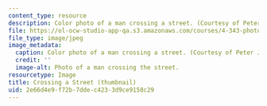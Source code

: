 ```yaml
---
content_type: resource
description: Color photo of a man crossing a street. (Courtesy of Peter Jamieson.)
file: https://ol-ocw-studio-app-qa.s3.amazonaws.com/courses/4-343-photography-and-related-media-fall-2002/2e66d4e9f72b7ddec4233d9ce9158c29_4-343f02-th.jpg
file_type: image/jpeg
image_metadata:
  caption: Color photo of a man crossing a street. (Courtesy of Peter Jamieson.)
  credit: ''
  image-alt: Photo of a man crossing the street.
resourcetype: Image
title: Crossing a Street (thumbnail)
uid: 2e66d4e9-f72b-7dde-c423-3d9ce9158c29
---
```


